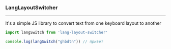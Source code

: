 ### LangLayoutSwitcher
___
It's a simple JS library to convert text from one keyboard layout to another

``` js
import langSwitch from 'lang-layout-switcher'

console.log(langSwitch("ghbdtn")) // привет
```
